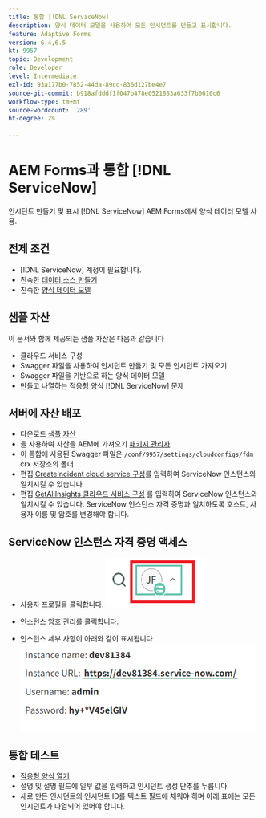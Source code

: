 ```yaml
---
title: 통합 [!DNL ServiceNow]
description: 양식 데이터 모델을 사용하여 모든 인시던트를 만들고 표시합니다.
feature: Adaptive Forms
version: 6.4,6.5
kt: 9957
topic: Development
role: Developer
level: Intermediate
exl-id: 93a177b0-7852-44da-89cc-836d127be4e7
source-git-commit: b918afdddf1f047b478e0521883a633f7b0610c6
workflow-type: tm+mt
source-wordcount: '289'
ht-degree: 2%

---
```


# AEM Forms과 통합 [!DNL ServiceNow]

인시던트 만들기 및 표시 [!DNL ServiceNow] AEM Forms에서 양식 데이터 모델 사용.

## 전제 조건

* [!DNL ServiceNow] 계정이 필요합니다.
* 친숙한 [데이터 소스 만들기](https://experienceleague.adobe.com/docs/experience-manager-learn/forms/ic-web-channel-tutorial/parttwo.html)
* 친숙한 [양식 데이터 모델](https://experienceleague.adobe.com/docs/experience-manager-65/forms/form-data-model/create-form-data-models.html)

## 샘플 자산

이 문서와 함께 제공되는 샘플 자산은 다음과 같습니다

* 클라우드 서비스 구성
* Swagger 파일을 사용하여 인시던트 만들기 및 모든 인시던트 가져오기
* Swagger 파일을 기반으로 하는 양식 데이터 모델
* 만들고 나열하는 적응형 양식 [!DNL ServiceNow] 문제

## 서버에 자산 배포

* 다운로드 [샘플 자산](assets/service-now.zip)
* 을 사용하여 자산을 AEM에 가져오기 [패키지 관리자](http://localhost:4502/crx/packmgr/index.jsp)
* 이 통합에 사용된 Swagger 파일은 ```/conf/9957/settings/cloudconfigs/fdm``` crx 저장소의 폴더
* 편집 [CreateIncident cloud service 구성](http://localhost:4502/mnt/overlay/fd/fdm/gui/components/admin/fdmcloudservice/properties.html?item=%2Fconf%2F9957%2Fsettings%2Fcloudconfigs%2Ffdm%2Fcreateincident)를 입력하여 ServiceNow 인스턴스와 일치시킬 수 있습니다.
* 편집 [GetAllInsights 클라우드 서비스 구성](http://localhost:4502/mnt/overlay/fd/fdm/gui/components/admin/fdmcloudservice/properties.html?item=%2Fconf%2F9957%2Fsettings%2Fcloudconfigs%2Ffdm%2Fgetallincidents) 를 입력하여 ServiceNow 인스턴스와 일치시킬 수 있습니다. ServiceNow 인스턴스 자격 증명과 일치하도록 호스트, 사용자 이름 및 암호를 변경해야 합니다.

## ServiceNow 인스턴스 자격 증명 액세스

* 사용자 프로필을 클릭합니다.
   ![사용자 프로필 클릭](assets/snow-1.png)

* 인스턴스 암호 관리를 클릭합니다.
* 인스턴스 세부 사항이 아래와 같이 표시됩니다
   ![인스턴스 세부 정보](assets/snow-3.png)

## 통합 테스트

* [적응형 양식 열기](http://localhost:4502/content/dam/formsanddocuments/create-incident-in-service-now/jcr:content?wcmmode=disabled)
* 설명 및 설명 필드에 일부 값을 입력하고 인시던트 생성 단추를 누릅니다
* 새로 만든 인시던트의 인시던트 ID를 텍스트 필드에 채워야 하며 아래 표에는 모든 인시던트가 나열되어 있어야 합니다.
